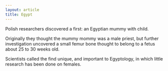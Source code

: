 ```yaml
---
layout: article
title: Egypt
---
```

Polish researchers discovered a first: an Egyptian mummy with child.

Originally they thought the mummy mommy was a male priest, but further investigation uncovered a small femur bone thought to belong to a fetus about 25 to 30 weeks old.

Scientists called the find unique, and important to Egyptology, in which little research has been done on females.